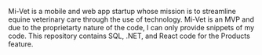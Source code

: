 Mi-Vet is a mobile and web app startup whose mission is to streamline equine veterinary care through the use of technology. Mi-Vet is an MVP and due to the proprietarty nature of the code, I can only provide snippets of my code. This repository contains SQL, .NET, and React code for the Products feature.
